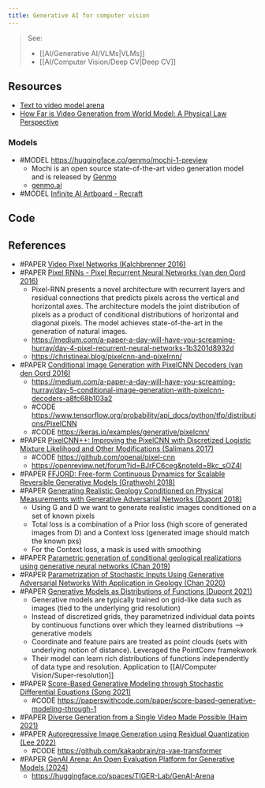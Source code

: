 ```yaml
---
title: Generative AI for computer vision
---
```


>  See:
>  - [[AI/Generative AI/VLMs|VLMs]]
>  - [[AI/Computer Vision/Deep CV|Deep CV]]

## Resources
- [Text to video model arena](https://artificialanalysis.ai/text-to-video/arena?tab=Arena)
- [How Far is Video Generation from World Model: A Physical Law Perspective](https://phyworld.github.io/)

### Models
- #MODEL https://huggingface.co/genmo/mochi-1-preview
	- Mochi is an open source state-of-the-art video generation model and is released by [Genmo](https://www.linkedin.com/company/genmoai/?lipi=urn%3Ali%3Apage%3Ad_flagship3_feed%3BxZWne9ONSX6J69MqasipVw%3D%3D)
	- [genmo.ai](https://www.genmo.ai/blog?utm_source=pocket_saves)
- #MODEL [Infinite AI Artboard - Recraft](https://www.recraft.ai/)

## Code

## References
- #PAPER [Video Pixel Networks (Kalchbrenner 2016)](https://arxiv.org/abs/1610.00527)
- #PAPER [Pixel RNNs - Pixel Recurrent Neural Networks (van den Oord 2016)](https://arxiv.org/abs/1601.06759)
	- Pixel-RNN presents a novel architecture with recurrent layers and residual connections that predicts pixels across the vertical and horizontal axes. The architecture models the joint distribution of pixels as a product of conditional distributions of horizontal and diagonal pixels. The model achieves state-of-the-art in the generation of natural images.
	- https://medium.com/a-paper-a-day-will-have-you-screaming-hurray/day-4-pixel-recurrent-neural-networks-1b3201d8932d
	- https://christineai.blog/pixelcnn-and-pixelrnn/
- #PAPER [Conditional Image Generation with PixelCNN Decoders (van den Oord 2016)](https://arxiv.org/abs/1606.05328)
	-  https://medium.com/a-paper-a-day-will-have-you-screaming-hurray/day-5-conditional-image-generation-with-pixelcnn-decoders-a8fc68b103a2
	-  #CODE https://www.tensorflow.org/probability/api_docs/python/tfp/distributions/PixelCNN
	-  #CODE https://keras.io/examples/generative/pixelcnn/
- #PAPER [PixelCNN++: Improving the PixelCNN with Discretized Logistic Mixture Likelihood and Other Modifications (Salimans 2017)](https://arxiv.org/abs/1701.05517)
	- #CODE https://github.com/openai/pixel-cnn
	- https://openreview.net/forum?id=BJrFC6ceg&noteId=Bkc_sOZ4l
- #PAPER [FFJORD: Free-form Continuous Dynamics for Scalable Reversible Generative Models (Grathwohl 2018)](https://arxiv.org/abs/1810.01367 )
- #PAPER [Generating Realistic Geology Conditioned on Physical Measurements with Generative Adversarial Networks (Dupont 2018)](http://arxiv.org/abs/1802.03065) 
	- Using G and D we want to generate realistic images conditioned on a set of known pixels
	- Total loss is a combination of a Prior loss (high score of generated images from D) and a Context loss (generated image should match the known pxs)
	- For the Context loss, a mask is used with smoothing
- #PAPER [Parametric generation of conditional geological realizations using generative neural networks (Chan 2019)](https://link.springer.com/article/10.1007%2Fs10596-019-09850-7) 
- #PAPER [Parametrization of Stochastic Inputs Using Generative Adversarial Networks With Application in Geology (Chan 2020)](https://www.frontiersin.org/articles/10.3389/frwa.2020.00005/full) 
- #PAPER [Generative Models as Distributions of Functions (Dupont 2021)](https://arxiv.org/abs/2102.04776)
	- Generative models are typically trained on grid-like data such as images (tied to the underlying grid resolution)
	- Instead of discretized grids, they parametrized individual data points by continuous functions over which they learned distributions --> generative models
	- Coordinate and feature pairs are treated as point clouds (sets with underlying notion of distance). Leveraged the PointConv framekwork 
	- Their model can learn rich distributions of functions independently of data type and resolution. Application to [[AI/Computer Vision/Super-resolution]]
- #PAPER [Score-Based Generative Modeling through Stochastic Differential Equations (Song 2021)](https://arxiv.org/abs/2011.13456v2)
	- #CODE https://paperswithcode.com/paper/score-based-generative-modeling-through-1
- #PAPER [Diverse Generation from a Single Video Made Possible (Haim 2021)](https://arxiv.org/abs/2109.08591)
- #PAPER [Autoregressive Image Generation using Residual Quantization (Lee 2022)](https://arxiv.org/pdf/2203.01941v2)            
	- #CODE https://github.com/kakaobrain/rq-vae-transformer
- #PAPER [GenAI Arena: An Open Evaluation Platform for Generative Models (2024)](https://arxiv.org/pdf/2406.04485v3)
	- https://huggingface.co/spaces/TIGER-Lab/GenAI-Arena